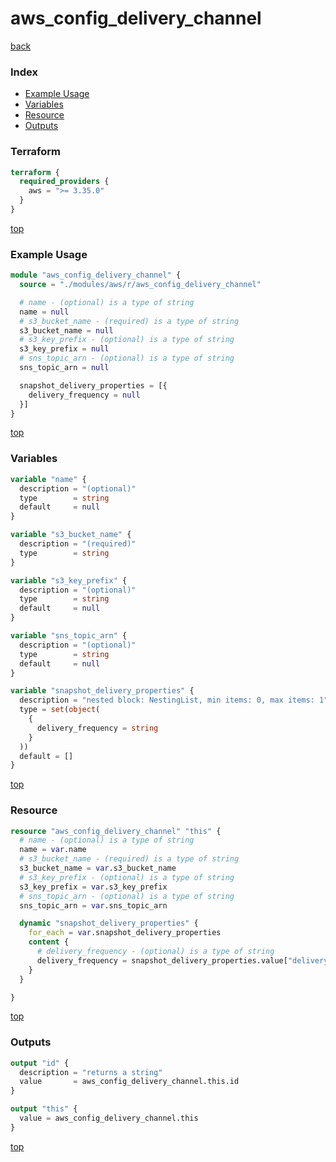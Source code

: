 # aws_config_delivery_channel

[back](../aws.md)

### Index

- [Example Usage](#example-usage)
- [Variables](#variables)
- [Resource](#resource)
- [Outputs](#outputs)

### Terraform

```terraform
terraform {
  required_providers {
    aws = ">= 3.35.0"
  }
}
```

[top](#index)

### Example Usage

```terraform
module "aws_config_delivery_channel" {
  source = "./modules/aws/r/aws_config_delivery_channel"

  # name - (optional) is a type of string
  name = null
  # s3_bucket_name - (required) is a type of string
  s3_bucket_name = null
  # s3_key_prefix - (optional) is a type of string
  s3_key_prefix = null
  # sns_topic_arn - (optional) is a type of string
  sns_topic_arn = null

  snapshot_delivery_properties = [{
    delivery_frequency = null
  }]
}
```

[top](#index)

### Variables

```terraform
variable "name" {
  description = "(optional)"
  type        = string
  default     = null
}

variable "s3_bucket_name" {
  description = "(required)"
  type        = string
}

variable "s3_key_prefix" {
  description = "(optional)"
  type        = string
  default     = null
}

variable "sns_topic_arn" {
  description = "(optional)"
  type        = string
  default     = null
}

variable "snapshot_delivery_properties" {
  description = "nested block: NestingList, min items: 0, max items: 1"
  type = set(object(
    {
      delivery_frequency = string
    }
  ))
  default = []
}
```

[top](#index)

### Resource

```terraform
resource "aws_config_delivery_channel" "this" {
  # name - (optional) is a type of string
  name = var.name
  # s3_bucket_name - (required) is a type of string
  s3_bucket_name = var.s3_bucket_name
  # s3_key_prefix - (optional) is a type of string
  s3_key_prefix = var.s3_key_prefix
  # sns_topic_arn - (optional) is a type of string
  sns_topic_arn = var.sns_topic_arn

  dynamic "snapshot_delivery_properties" {
    for_each = var.snapshot_delivery_properties
    content {
      # delivery_frequency - (optional) is a type of string
      delivery_frequency = snapshot_delivery_properties.value["delivery_frequency"]
    }
  }

}
```

[top](#index)

### Outputs

```terraform
output "id" {
  description = "returns a string"
  value       = aws_config_delivery_channel.this.id
}

output "this" {
  value = aws_config_delivery_channel.this
}
```

[top](#index)